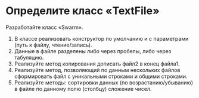 # Определите класс «TextFile»
Разработайте класс «Swarm». 
1. В классе реализовать конструктор по умолчанию и с параметрами (путь к файлу, чтение/запись). 
2. Данные в файле разделены либо через пробелы, либо через табуляцию. 
3. Реализуйте метод копирования дописать файл2 в конец файла1. 
4. Реализуйте метод, позволяющий по данным нескольких файлов сформировать файл с уникальными строками и общими строками. 
5. Реализуйте методы: сортировки данных (по возрастанию/убыванию) в файле по данному полю (столбцу) сложение чисел.
